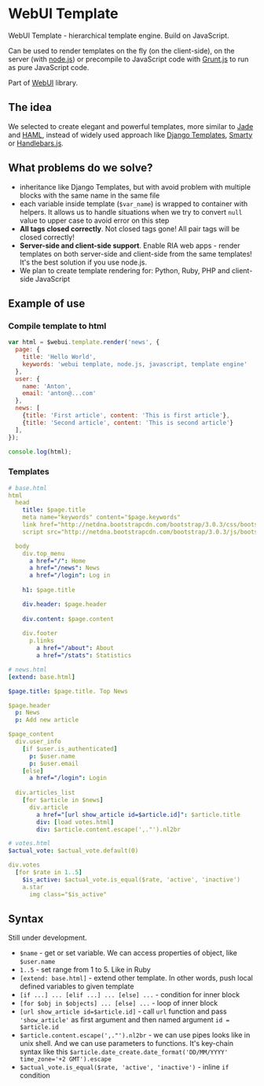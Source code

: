 WebUI Template
========

WebUI Template - hierarchical template engine. Build on JavaScript.

Can be used to render templates on the fly (on the client-side), on the server (with [node.js](http://nodejs.org)) or precompile to JavaScript code with [Grunt.js](http://gruntjs.com) to run as pure JavaScript code.

Part of [WebUI](https://github.com/webui) library.


The idea
-------

We selected to create elegant and powerful templates, more similar to [Jade](http://jade-lang.com) and [HAML](http://haml.info), instead of widely used approach like [Django Templates](https://docs.djangoproject.com/en/dev/topics/templates/), [Smarty](http://www.smarty.net) or [Handlebars.js](http://handlebarsjs.com).


What problems do we solve?
-------

 - inheritance like Django Templates, but with avoid problem with multiple blocks with the same name in the same file
 - each variable inside template (`$var_name`) is wrapped to container with helpers. It allows us to handle situations when we try to convert `null` value to upper case to avoid error on this step
 - **All tags closed correctly**. Not closed tags gone! All pair tags will be closed correctly!
 - **Server-side and client-side support**. Enable RIA web apps - render templates on both server-side and client-side from the same templates! It's the best solution if you use node.js.
 - We plan to create template rendering for: Python, Ruby, PHP and client-side JavaScript


Example of use
-------

### Compile template to html

```javascript
var html = $webui.template.render('news', {
  page: {
    title: 'Hello World',
    keywords: 'webui template, node.js, javascript, template engine'
  },
  user: {
    name: 'Anton',
    email: 'anton@...com'
  },
  news: [
    {title: 'First article', content: 'This is first article'},
    {title: 'Second article', content: 'This is second article'}
  ],
});

console.log(html);
```

### Templates

```yaml
# base.html
html
  head
    title: $page.title
    meta name="keywords" content="$page.keywords"
    link href="http://netdna.bootstrapcdn.com/bootstrap/3.0.3/css/bootstrap.min.css" rel="stylesheet" media="screen"
    script src="http://netdna.bootstrapcdn.com/bootstrap/3.0.3/js/bootstrap.min.js"

  body
    div.top_menu
      a href="/": Home
      a href="/news": News
      a href="/login": Log in
    
    h1: $page.title

    div.header: $page.header
    
    div.content: $page.content
    
    div.footer
      p.links
        a href="/about": About
        a href="/stats": Statistics
```

```yaml
# news.html
[extend: base.html]

$page.title: $page.title. Top News

$page.header
  p: News
  p: Add new article

$page_content
  div.user_info
    [if $user.is_authenticated]
      p: $user.name
      p: $user.email
    [else]
      a href="/login": Login
  
  div.articles_list
    [for $article in $news]
      div.article
        a href="[url show_article id=$article.id]": $article.title
        div: [load votes.html]
        div: $article.content.escape(',."').nl2br
```

```yaml
# votes.html
$actual_vote: $actual_vote.default(0)

div.votes
  [for $rate in 1..5]
    $is_active: $actual_vote.is_equal($rate, 'active', 'inactive')
    a.star
      img class="$is_active"
```


Syntax
--------

Still under development.

 * `$name` - get or set variable. We can access properties of object, like `$user.name`
 * `1..5` - set range from 1 to 5. Like in Ruby
 * `[extend: base.html]` - extend other template. In other words, push local defined variables to given template
 * `[if ...] ... [elif ...] ... [else] ...` - condition for inner block
 * `[for $obj in $objects] ... [else] ...` - loop of inner block
 * `[url show_article id=$article.id]` - call `url` function and pass `'show_article'` as first argument and then named argument `id = $article.id`
 * `$article.content.escape(',."').nl2br` - we can use pipes looks like in unix shell. And we can use parameters to functions. It's key-chain syntax like this `$article.date_create.date_format('DD/MM/YYYY' time_zone='+2 GMT').escape`
 * `$actual_vote.is_equal($rate, 'active', 'inactive')` - inline `if` condition
